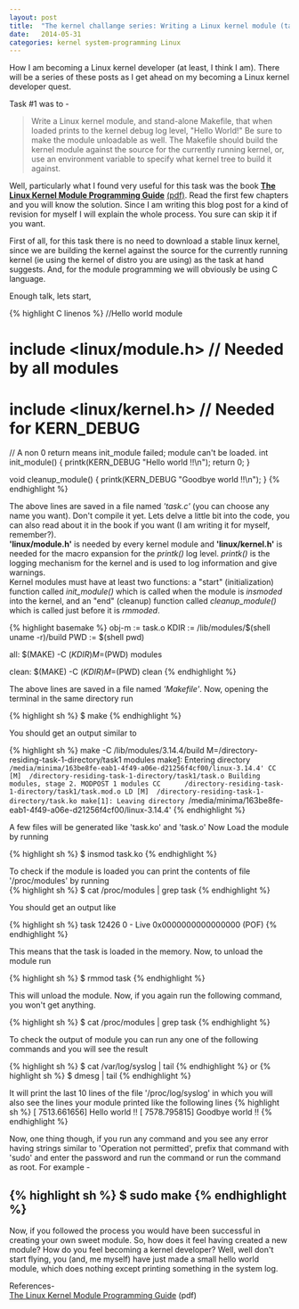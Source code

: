 ```yaml
---
layout: post
title:  "The kernel challange series: Writing a Linux kernel module (task 1)"
date:   2014-05-31
categories: kernel system-programming Linux
---
```



How I am becoming a Linux kernel developer (at least, I think I am). There will be a series of these posts as I get ahead on my becoming a Linux kernel developer quest.

Task #1 was to -

>Write a Linux kernel module, and stand-alone Makefile, that when loaded prints to the kernel debug log level, "Hello World!"  Be sure to make the module unloadable as well. The Makefile should build the kernel module against the source for the currently running kernel, or, use an environment variable to specify what kernel tree to build it against.

Well, particularly what I found very useful for this task was the book **[The Linux Kernel Module Programming Guide][1]** [(pdf)][2]. Read the first few chapters and you will know the solution. Since I am writing this blog post for a kind of revision for myself I will explain the whole process. You sure can skip it if you want.

First of all, for this task there is no need to download a stable linux kernel, since we are building the kernel against the source for the currently running kernel (ie using the kernel of distro you are using) as the task at hand suggests. And, for the module programming we will obviously be using C language.

Enough talk, lets start,

{% highlight C linenos %}
//Hello world module

# include <linux/module.h>      // Needed by all modules
# include <linux/kernel.h>       // Needed for KERN_DEBUG

// A non 0 return means init_module failed; module can't be loaded.
int
init_module()
{
        printk(KERN_DEBUG "Hello world !!\n");
        return 0;
}

void
cleanup_module()
{
        printk(KERN_DEBUG "Goodbye world !!\n");
}
{% endhighlight %}

The above lines are saved in a file named *'task.c'* (you can choose any name you want). Don't compile it yet. Lets delve a little bit into the code, you can also read about it in the book if you want (I am writing it for myself, remember?).  
**'linux/module.h'** is needed by every kernel module and **'linux/kernel.h'** is needed for the macro expansion for the *printk()* log level. *printk()* is the logging mechanism for the kernel and is used to log information and give warnings.  
Kernel modules must have at least two functions: a "start" (initialization) function called *init_module()* which is called when the module is _insmoded_ into the kernel, and an "end" (cleanup) function called *cleanup_module()* which is called just before it is _rmmoded_.



{% highlight basemake %}
obj-m := task.o
KDIR := /lib/modules/$(shell uname -r)/build
PWD := $(shell pwd)

all:
        $(MAKE) -C $(KDIR) M=$(PWD) modules
 
clean:
        $(MAKE) -C $(KDIR) M=$(PWD) clean
{% endhighlight %}

The above lines are saved in a file named *'Makefile'*. Now, opening the terminal in the same directory run 

{% highlight sh %}
$ make
{% endhighlight %}

You should get an output similar to

{% highlight sh %}
make -C /lib/modules/3.14.4/build M=/directory-residing-task-1-directory/task1 modules
make[1]: Entering directory `/media/minima/163be8fe-eab1-4f49-a06e-d21256f4cf00/linux-3.14.4'
  CC [M]  /directory-residing-task-1-directory/task1/task.o
  Building modules, stage 2.
  MODPOST 1 modules
  CC      /directory-residing-task-1-directory/task1/task.mod.o
  LD [M]  /directory-residing-task-1-directory/task.ko
make[1]: Leaving directory `/media/minima/163be8fe-eab1-4f49-a06e-d21256f4cf00/linux-3.14.4'
{% endhighlight %}

A few files will be generated like 'task.ko' and 'task.o'
Now Load the module by running  

{% highlight sh %}
$ insmod task.ko
{% endhighlight %}

To check if the module is loaded you can print the contents of file '/proc/modules' by running  
{% highlight sh %}
$ cat /proc/modules | grep task
{% endhighlight %}

You should get an output like  

{% highlight sh %}
 task 12426 0 - Live 0x0000000000000000 (POF)
{% endhighlight %}

This means that the task is loaded in the memory. Now, to unload the module run

{% highlight sh %}
$ rmmod task
{% endhighlight %}

This will unload the module. Now, if you again run the following command, you won't get anything.

{% highlight sh %}
$ cat /proc/modules | grep task
{% endhighlight %}

To check the output of module you can run any one of the following commands and you will see the result

{% highlight sh %}
$ cat /var/log/syslog | tail
{% endhighlight %}
or
{% highlight sh %}
$ dmesg | tail
{% endhighlight %}

It will print the last 10 lines of the file '/proc/log/syslog' in which you will also see the lines your module printed like the following lines
{% highlight sh %}
  [ 7513.661656] Hello world !!
  [ 7578.795815] Goodbye world !!
{% endhighlight %}

Now, one thing though, if you run any command and you see any error having strings similar to 'Operation not permitted', prefix that command with 'sudo' and enter the password  and run the command or run the command as root. For example -

{% highlight sh %}
$ sudo make
{% endhighlight %}
---------------------------------

Now, if you followed the process you would have been successful in creating your own sweet module. So, how does it feel having created a new module? How do you feel becoming a kernel developer?
Well, well don't start flying, you (and, me myself) have just made a small hello world module, which does nothing except printing something in the system log.

References-  
[The Linux Kernel Module Programming Guide][2] (pdf)

[1]: http://tldp.org/LDP/lkmpg/2.6/html/
[2]: http://www.tldp.org/LDP/lkmpg/2.6/lkmpg.pdf